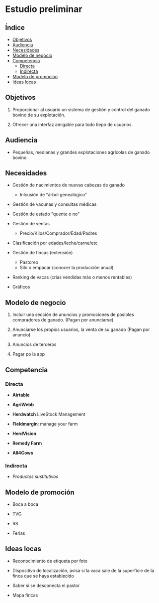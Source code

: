 # Estudio preliminar

## Índice

- [Objetivos](#objetivos)
- [Audiencia](#audiencia)
- [Necesidades](#necesidades)
- [Modelo de negocio](#modelo-de-negocio)
- [Competencia](#competencia)
  - [Directa](#directa)
  - [Indirecta](#indirecta)
- [Modelo de promoción](#modelo-de-promoción)
- [Ideas locas](#ideas-locas)

## Objetivos

1. Proporcionar al usuario un sistema de gestión y control del ganado bovino de su explotación.

2. Ofrecer una interfaz amigable para todo tiepo de usuarios.

## Audiencia
- Pequeñas, medianas y grandes explotaciones agrícolas de ganado bovino.

## Necesidades

- Gestión de nacimientos de nuevas cabezas de ganado
  - Inlcusión de "árbol genealógico"

- Gestión de vacunas y consultas médicas

- Gestión de estado "quente o no"

- Gestión de ventas
  - Precio/Kilos/Comprador/Edad/Padres

- Clasificación por edades/leche/carne/etc

- Gestión de fincas (extensión)
  - Pastoreo
  - Silo o empacar (conocer la producción anual)

- Ranking de vacas (crías vendidas más o menos rentables)

- Gráficos

## Modelo de negocio

1. Incluir una sección de anuncios y promociones de posibles compradores de ganado. (Pagan por anunciarse)

2. Anunciarse los propios usuarios, la venta de su ganado (Pagan por anuncio)

3. Anuncios de terceros

4. Pagar po la app

## Competencia

### Directa

- **Airtable**

- **AgriWebb**

- **Herdwatch** LiveStock Management

- **Fieldmargin**: manage your farm

- **HerdVision**

- **Remedy Farm**

- **All4Cows**

### Indirecta

- *Productos sustitutivos*

## Modelo de promoción

- Boca a boca

- TVG

- RS

- Ferias

## Ideas locas
- Reconocimiento de etiqueta por foto

- Dispositivo de localización, avisa si la vaca sale de la superficie de la finca que se haya establecido

- Saber si se desconecta el pastor

- Mapa fincas
